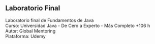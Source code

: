 ## Laboratorio Final
Laboratorio final de Fundamentos de Java\
Curso: Universidad Java - De Cero a Experto - Más Completo +106 h\
Autor: Global Mentoring\
Plataforma: Udemy